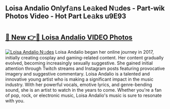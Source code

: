 ## Loisa Andalio Onlyf𝚊ns Le𝚊ked N𝚞des - Part-wik Photos Video - Hot Part Le𝚊ks u9E93

# <h2><a href="http://ab50709.deff.icu/?id=Loisa+Andalio">🔗 New 👉🔴 Loisa Andalio VIDEO Photos</a></h2>

[![Loisa Andalio N𝚞des](https://i.imgur.com/rIISA9y.gif)](http://ab50709.deff.icu/?id=Loisa+Andalio)
Loisa Andalio began her online journey in 2017, initially creating cosplay and gaming-related content. Her content gradually evolved, becoming increasingly sexually suggestive. She gained initial attention through Twitch streams and Instagram posts featuring provocative imagery and suggestive commentary. Loisa Andalio is a talented and innovative young artist who is making a significant impact in the music industry. With her powerful vocals, emotive lyrics, and genre-bending sound, she is an artist to watch in the years to come. Whether you're a fan of pop, rock, or electronic music, Loisa Andalio's music is sure to resonate with you.
